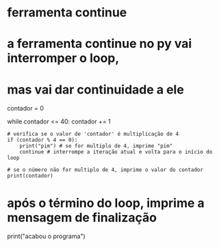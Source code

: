 # ferramenta continue
# a ferramenta continue no py vai interromper o loop,
# mas vai dar continuidade a ele

contador = 0

while contador <= 40:
    contador += 1

    # verifica se o valor de 'contador' é multiplicação de 4
    if (contador % 4 == 0):
        print("pim") # se for multiplo de 4, imprime "pim"
        continue # interrompe a iteração atual e volta para o início do loop

    # se o número não for multiplo de 4, imprime o valor do contador
    print(contador)

# após o término do loop, imprime a mensagem de finalização
print("acabou o programa")    
